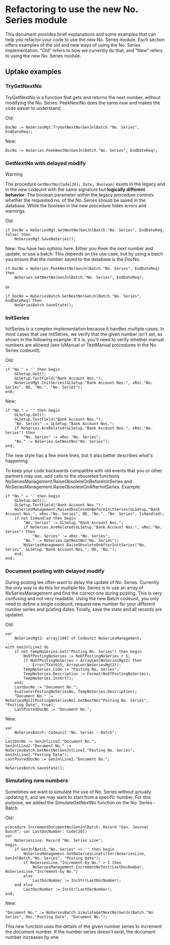 # Refactoring to use the new No. Series module

This document provides brief explanations and some examples that can help you refactor your code to use the new No. Series module.
Each section offers examples of the old and new ways of using the No. Series implementation. "Old" refers to how we currently do that, and "New" refers to using the new No. Series module.

## Uptake examples

### TryGetNextNo
TryGetNextNo is a function that gets and returns the next number, without modifying the No. Series. PeekNextNo does the same now and makes the code easier to understand.

Old:
```
DocNo := NoSeriesMgt.TryGetNextNo(GenJnlBatch."No. Series", EndDateReq);
```
New:
```
DocNo := NoSeries.PeekNextNo(GenJnlBatch."No. Series", EndDateReq);
```

### GetNextNo with delayed modify

> [!WARNING]  
> The procedure ``GetNextNo(Code[20]; Date; Boolean)`` exists in the legacy and in the new codeunit with the same signature but **logically different behavior**: The boolean parameter within the legacy procedure controls whether the requested no. of the No. Series should be saved in the database. While the boolean in the new procedure hides errors and warnings.

Old:
```
if DocNo = NoSeriesMgt.GetNextNo(GenJnlBatch."No. Series", EndDateReq, false) then
    NoSeriesMgt.SaveNoSeries();
```
New:
You have two options here. Either you Peek the next number and update, or use a batch. This depends on the use case, but by using a batch you ensure that the number saved to the database is the DocNo.
```
if DocNo = NoSeries.PeekNextNo(GenJnlBatch."No. Series", EndDateReq) then
    NoSeries.GetNextNo(GenJnlBatch."No. Series", EndDateReq);
```
or
```
if DocNo = NoSeriesBatch.GetNextNo(GenJnlBatch."No. Series", EndDateReq) then
    NoSeriesBatch.SaveState();
```

### InitSeries

InitSeries is a complex implementation because it handles multiple cases. In most cases that use InitSeries, we verify that the given number isn't set, as shown in the following example. If it is, you'll need to verify whether manual numbers are allowed (see IsManual or TestManual procedures in the No. Series codeunit).

Old:
```
if "No." = '' then begin
    GLSetup.Get();
    GLSetup.TestField("Bank Account Nos.");
    NoSeriesMgt.InitSeries(GLSetup."Bank Account Nos.", xRec."No. Series", 0D, "No.", "No. Series");
end;
```
New:
```
if "No." = '' then begin
    GLSetup.Get();
    GLSetup.TestField("Bank Account Nos.");
    "No. Series" := GLSetup."Bank Account Nos.";
    if NoSeries.AreRelated(GLSetup."Bank Account Nos.", xRec."No. Series") then
        "No. Series" := xRec."No. Series";
    "No." := NoSeries.GetNextNo("No. Series");
end;
```
The new style has a few more lines, but it also better describes what's happening.

To keep your code backwards compatible with old events that you or other partners may use, add calls to the obsoleted functions NoSeriesManagement.RaiseObsoleteOnBeforeInitSeries and NoSeriesManagement.RaiseObsoleteOnAfterInitSeries. Example:
```
if "No." = '' then begin
    GLSetup.Get();
    GLSetup.TestField("Bank Account Nos.");
    NoSeriesManagement.RaiseObsoleteOnBeforeInitSeries(GLSetup."Bank Account Nos.", xRec."No. Series", 0D, "No.", "No. Series", IsHandled);
    if not IsHandled then begin
        "No. Series" := GLSetup."Bank Account Nos.";
        if NoSeries.AreRelated(GLSetup."Bank Account Nos.", xRec."No. Series") then
            "No. Series" := xRec."No. Series";
        "No." := NoSeries.GetNextNo("No. Series");
        NoSeriesManagement.RaiseObsoleteOnAfterInitSeries("No. Series", GLSetup."Bank Account Nos.", 0D, "No.");
    end;
end;
```

### Document posting with delayed modify
During posting we often want to delay the update of No. Series. Currently the only way to do this for multiple No. Series is to use an array of NoSeriesManagement and find the correct one during posting. This is very confusing and not very readable. Using the new Batch codeunit, you only need to define a single codeunit, request new number for your different number series and posting dates. Finally, save the state and all records are updated.

Old:
```
var
    NoSeriesMgt2: array[100] of Codeunit NoSeriesManagement;
...
with GenJnlLine2 do
    if not TempNoSeries.Get("Posting No. Series") then begin
        NoOfPostingNoSeries := NoOfPostingNoSeries + 1;
        if NoOfPostingNoSeries > ArrayLen(NoSeriesMgt2) then
            Error(Text025, ArrayLen(NoSeriesMgt2));
        TempNoSeries.Code := "Posting No. Series";
        TempNoSeries.Description := Format(NoOfPostingNoSeries);
        TempNoSeries.Insert();
    end;
    LastDocNo := "Document No.";
    Evaluate(PostingNoSeriesNo, TempNoSeries.Description);
    "Document No." := NoSeriesMgt2[PostingNoSeriesNo].GetNextNo("Posting No. Series", "Posting Date", true);
    LastPostedDocNo := "Document No.";
```
New:
```
var
    NoSeriesBatch: Codeunit "No. Series - Batch";
...
LastDocNo := GenJnlLine2."Document No.";
GenJnlLine2."Document No." := NoSeriesBatch.GetNextNo(GenJnlLine2."Posting No. Series", GenJnlLine2."Posting Date");
LastPostedDocNo := GenJnlLine2."Document No.";
...
NoSeriesBatch.SaveState();
```
### Simulating new numbers

Sometimes we want to simulate the use of No. Series without actually updating it, and we may want to start from a specific number. For this purpose, we added the SimulateGetNextNo function on the No. Series - Batch.

Old:
```
procedure IncrementDocumentNo(GenJnlBatch: Record "Gen. Journal Batch"; var LastDocNumber: Code[20])
var
    NoSeriesLine: Record "No. Series Line";
begin
    if GenJnlBatch."No. Series" <> '' then begin
        NoSeriesManagement.SetNoSeriesLineFilter(NoSeriesLine, GenJnlBatch."No. Series", "Posting Date");
        if NoSeriesLine."Increment-by No." > 1 then
            NoSeriesManagement.IncrementNoText(LastDocNumber, NoSeriesLine."Increment-by No.")
        else
            LastDocNumber := IncStr(LastDocNumber);
    end else
        LastDocNumber := IncStr(LastDocNumber);
end;
```
New:
```
"Document No." := NoSeriesBatch.SimulateGetNextNo(GenJnlBatch."No. Series", Rec."Posting Date", "Document No.");
```

This new function uses the details of the given number series to increment the document number. If the number series doesn't exist, the document number increases by one.
